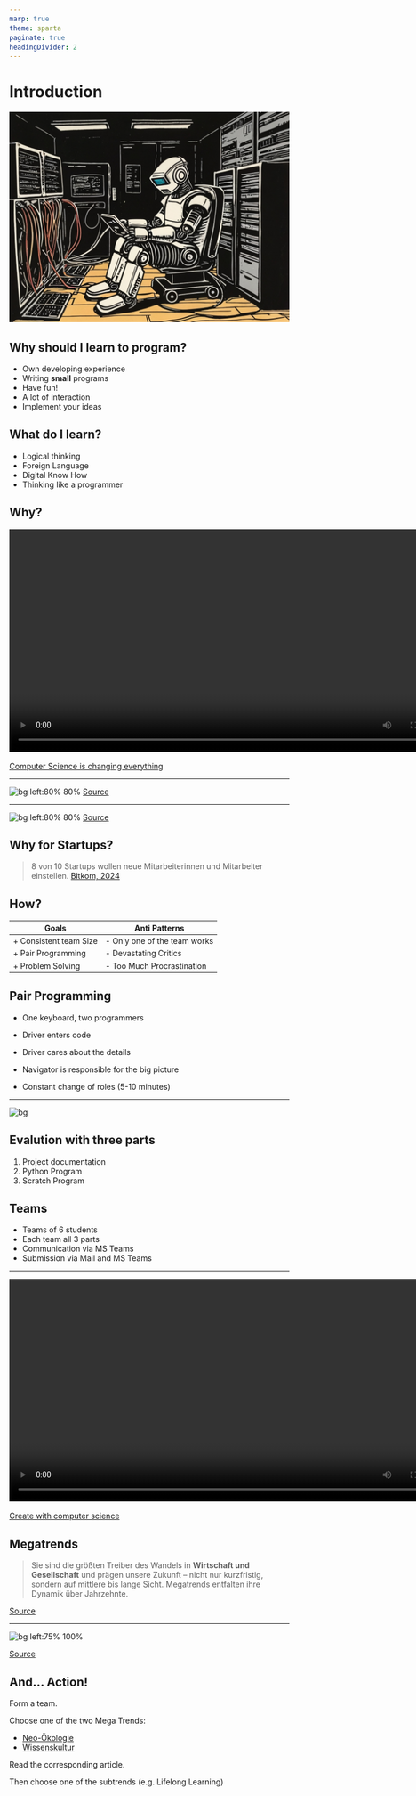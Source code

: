```yaml
---
marp: true
theme: sparta
paginate: true
headingDivider: 2
---
```

<!-- _paginate: skip -->
<!-- _class: title -->
# Introduction

![bg left:40%](../img/robot1.jpg)

## Why should I learn to program?

* Own developing experience
* Writing **small** programs
* Have fun!
* A lot of interaction
* Implement your ideas

## What do I learn?

* Logical thinking
* Foreign Language
* Digital Know How
* Thinking like a programmer

## Why?

<video controls height="400px">
  <source src="https://contentful-videos.code.org/90t6bu6vlf76/7rqfxtd1mTrp2cBtkkbTHt/138f45d2b821d23f5819670d2e4c8c45/videoplayback__10_.mp4" />
</video>

[Computer Science is changing everything](https://contentful-videos.code.org/90t6bu6vlf76/7rqfxtd1mTrp2cBtkkbTHt/138f45d2b821d23f5819670d2e4c8c45/videoplayback__10_.mp4)

---

![bg left:80% 80%](https://www.bitkom-research.de/sites/default/files/2023-12/231212-PK-Fachkräfte-Web.jpg)
[Source](https://www.bitkom.org/sites/main/files/2023-12/231213bitkom-chartsit-fachkraeftefinal.pdf)

---

![bg left:80% 80%](https://bitkom-research.de/sites/default/files/0708.png)
[Source](https://bitkom-research.de/news/deutschland-fehlen-weiterhin-mehr-als-100000-it-fachkraefte)

## Why for Startups?
<!-- _class: dark quote -->
> 8 von 10 Startups wollen neue Mitarbeiterinnen und Mitarbeiter einstellen.
[Bitkom, 2024](https://www.bitkom.org/print/pdf/node/21708)

## How?

| Goals | Anti Patterns |
| --- | --- |
| + Consistent team Size | - Only one of the team works |
| + Pair Programming | - Devastating Critics |
| + Problem Solving | - Too Much Procrastination |

## Pair Programming

* One keyboard, two programmers

* Driver enters code
* Driver cares about the details

* Navigator is responsible for the big picture

* Constant change of roles (5-10 minutes)

---

![bg](https://maqe-com-4-media-uploads.s3.ap-southeast-1.amazonaws.com/content/uploads/2020/04/07172748/IN_DEsignthinking_Cover-1.png)

## Evalution with three parts

1) Project documentation
1) Python Program
1) Scratch Program

## Teams

* Teams of 6 students
* Each team all 3 parts
* Communication via MS Teams
* Submission via Mail and MS Teams

---

<video controls height="400px">
  <source src="https://contentful-videos.code.org/90t6bu6vlf76/5O0hC2nclSmquSueZLcgT5/bfea2005984c2b520dfba0ec1276e878/videoplayback__12_.mp4" />
</video>

[Create with computer science](https://contentful-videos.code.org/90t6bu6vlf76/5O0hC2nclSmquSueZLcgT5/bfea2005984c2b520dfba0ec1276e878/videoplayback__12_.mp4)

## Megatrends

> Sie sind die größten Treiber des Wandels in **Wirtschaft und Gesellschaft** und prägen unsere Zukunft – nicht nur kurzfristig, sondern auf mittlere bis lange Sicht. Megatrends entfalten ihre Dynamik über Jahrzehnte.

[Source](https://www.zukunftsinstitut.de/zukunftsthemen/die-megatrend-map)

---

<!-- _footer: "" -->
![bg left:75% 100%](https://www.zukunftsinstitut.de/hubfs/Megatrend-Map_2021-1.png)

[Source](https://www.zukunftsinstitut.de/hubfs/Megatrend-Map_2021-1.png)

## And... Action!

Form a team.

Choose one of the two Mega Trends:

* [Neo-Ökologie](https://www.zukunftsinstitut.de/zukunftsthemen/megatrend-neo-oekologie)
* [Wissenskultur](https://www.zukunftsinstitut.de/zukunftsthemen/megatrend-wissenskultur)

Read the corresponding article.

Then choose one of the subtrends (e.g. Lifelong Learning)
